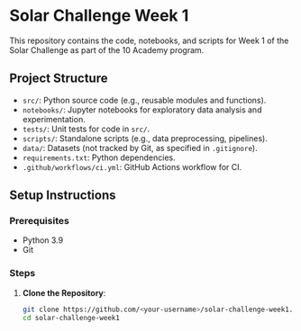 # Solar Challenge Week 1

This repository contains the code, notebooks, and scripts for Week 1 of the Solar Challenge as part of the 10 Academy program.

## Project Structure

- `src/`: Python source code (e.g., reusable modules and functions).
- `notebooks/`: Jupyter notebooks for exploratory data analysis and experimentation.
- `tests/`: Unit tests for code in `src/`.
- `scripts/`: Standalone scripts (e.g., data preprocessing, pipelines).
- `data/`: Datasets (not tracked by Git, as specified in `.gitignore`).
- `requirements.txt`: Python dependencies.
- `.github/workflows/ci.yml`: GitHub Actions workflow for CI.

## Setup Instructions

### Prerequisites
- Python 3.9
- Git

### Steps
1. **Clone the Repository**:
   ```bash
   git clone https://github.com/<your-username>/solar-challenge-week1.git
   cd solar-challenge-week1